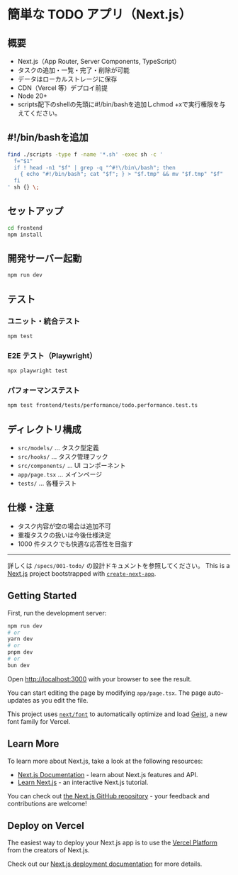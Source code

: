 
# 簡単な TODO アプリ（Next.js）

## 概要

- Next.js（App Router, Server Components, TypeScript）
- タスクの追加・一覧・完了・削除が可能
- データはローカルストレージに保存
- CDN（Vercel 等）デプロイ前提
- Node 20+
- scripts配下のshellの先頭に#!/bin/bashを追加しchmod +xで実行権限を与えてください。

## #!/bin/bashを追加

```bash
find ./scripts -type f -name '*.sh' -exec sh -c '
  f="$1"
  if ! head -n1 "$f" | grep -q "^#!\/bin\/bash"; then
    { echo "#!/bin/bash"; cat "$f"; } > "$f.tmp" && mv "$f.tmp" "$f"
  fi
' sh {} \;
```


## セットアップ

```bash
cd frontend
npm install
```

## 開発サーバー起動

```bash
npm run dev
```

## テスト

### ユニット・統合テスト

```bash
npm test
```

### E2E テスト（Playwright）

```bash
npx playwright test
```

### パフォーマンステスト

```bash
npm test frontend/tests/performance/todo.performance.test.ts
```

## ディレクトリ構成

- `src/models/` ... タスク型定義
- `src/hooks/` ... タスク管理フック
- `src/components/` ... UI コンポーネント
- `app/page.tsx` ... メインページ
- `tests/` ... 各種テスト

## 仕様・注意

- タスク内容が空の場合は追加不可
- 重複タスクの扱いは今後仕様決定
- 1000 件タスクでも快適な応答性を目指す

---

詳しくは `/specs/001-todo/` の設計ドキュメントを参照してください。
This is a [Next.js](https://nextjs.org) project bootstrapped with [`create-next-app`](https://nextjs.org/docs/app/api-reference/cli/create-next-app).

## Getting Started

First, run the development server:

```bash
npm run dev
# or
yarn dev
# or
pnpm dev
# or
bun dev
```

Open [http://localhost:3000](http://localhost:3000) with your browser to see the result.

You can start editing the page by modifying `app/page.tsx`. The page auto-updates as you edit the file.

This project uses [`next/font`](https://nextjs.org/docs/app/building-your-application/optimizing/fonts) to automatically optimize and load [Geist](https://vercel.com/font), a new font family for Vercel.

## Learn More

To learn more about Next.js, take a look at the following resources:

- [Next.js Documentation](https://nextjs.org/docs) - learn about Next.js features and API.
- [Learn Next.js](https://nextjs.org/learn) - an interactive Next.js tutorial.

You can check out [the Next.js GitHub repository](https://github.com/vercel/next.js) - your feedback and contributions are welcome!

## Deploy on Vercel

The easiest way to deploy your Next.js app is to use the [Vercel Platform](https://vercel.com/new?utm_medium=default-template&filter=next.js&utm_source=create-next-app&utm_campaign=create-next-app-readme) from the creators of Next.js.

Check out our [Next.js deployment documentation](https://nextjs.org/docs/app/building-your-application/deploying) for more details.
